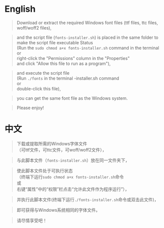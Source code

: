 # English

> Download or extract the required Windows font files (ttf files, ttc files, woff/woff2 files),     

> and the script file (`fonts-installer.sh`) is placed in the same folder to make the script file     executable Status     
(Run the `sudo chmod a+x fonts-installer.sh` command in the terminal     
or     
right-click the "Permissions" column in the "Properties"     
and click "Allow this file to run as a program"),     

> and execute the script file     
(Run `./fonts` in the terminal -installer.sh command     
or     
double-click this file),     

> you can get the same font file as the Windows system.     

> Please enjoy!    

# 中文

> 下载或提取所需的Windows字体文件    
（可ttf文件，可ttc文件，可woff/woff2文件），    

> 与此脚本文件（`fonts-installer.sh`）放在同一文件夹下，    

> 使此脚本文件处于可执行状态    
（终端下运行`sudo chmod a+x fonts-installer.sh`命令    
或    
右键“属性”中的“权限”栏点击“允许此文件作为程序运行”），    

> 并执行此脚本文件(终端下运行`./fonts-installer.sh`命令或双击此文件)，    

> 即可获得与Windows系统相同的字体文件。    

> 请尽情享受吧！    